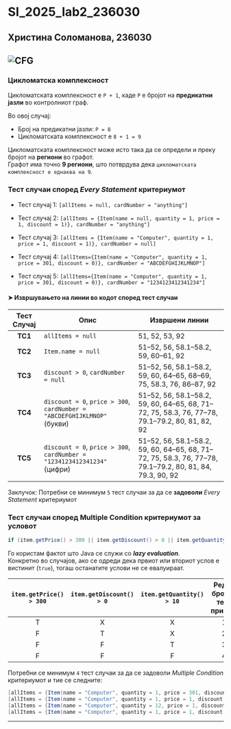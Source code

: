 # SI_2025_lab2_236030
## Христина Соломанова, 236030

![CFG](https://github.com/user-attachments/assets/b09885ca-c99b-408f-9fd9-d614fea0a572)
---
### Цикломатска комплексност

Цикломатската комплексност е `P + 1`, каде `P` е бројот на **предикатни јазли** во контролниот граф.

Во овој случај:
- Број на предикатни јазли: `P = 8`
- Цикломатската комплексност е `8 + 1 = 9`

Цикломатската комплексност може исто така да се определи и преку бројот на **региони** во графот.  
Графот има точно **9 региони**, што потврдува дека `цикломатската комплексност е еднаква на 9`.

### Тест случаи според _Every Statement_ критериумот

- Тест случај 1: `[allItems = null, cardNumber = "anything"]`  

- Тест случај 2: `[allItems = {Item(name = null, quantity = 1, price = 1, discount = 1)}, cardNumber = "anything"]`  

- Тест случај 3: `[allItems = {Item(name = "Computer", quantity = 1, price = 1, discount = 1)}, cardNumber = null]`  

- Тест случај 4: `[allItems={Item(name = "Computer", quantity = 1, price = 301, discount = 0)}, cardNumber = "ABCDEFGHIJKLMNOP"]`  

- Тест случај 5: `[allItems={Item(name = "Computer", quantity = 1, price = 301, discount = 0)}, cardNumber = "1234123412341234"]`  


#### ➤ Извршувањето на линии во кодот според тест случаи

| Тест Случај | Опис                                                                                  | Извршени линии |
|:-------------:|-----------------------------------------------------------------------------------------|-----------------|
|     **ТС1**      | `allItems = null`                                                                       | 51, 52, 53, 92   |
|     **ТС2**      | `Item.name = null`                                                                      | 51–52, 56, 58.1–58.2, 59, 60–61, 92 |
|     **ТС3**      | `discount > 0`, `cardNumber = null`                                                     | 51–52, 56, 58.1–58.2, 59, 60, 64–65, 68–69, 75, 58.3, 76, 86–87, 92 |
|     **ТС4**      | `discount = 0`, `price > 300`, `cardNumber = "ABCDEFGHIJKLMNOP"` (букви)                | 51–52, 56, 58.1–58.2, 59, 60, 64–65, 68, 71–72, 75, 58.3, 76, 77–78, 79.1–79.2, 80, 81, 82, 92 |
|     **ТС5**      | `discount = 0`, `price > 300`, `cardNumber = "1234123412341234"` (цифри)                | 51–52, 56, 58.1–58.2, 59, 60, 64–65, 68, 71–72, 75, 58.3, 76, 77–78, 79.1–79.2, 80, 81, 84, 79.3, 90, 92 |


  Заклучок: Потребни се минимум `5` тест случаи за да се **задоволи** _Every Statement_ критериумот

### Тест случаи според Multiple Condition критериумот за условот 
```java
if (item.getPrice() > 300 || item.getDiscount() > 0 || item.getQuantity() > 10)
```
Го користам фактот што Java се служи со _**lazy evaluation**_.   
Конкретно во случајов, ако се одреди дека првиот или вториот услов е вистинит (`true`), тогаш останатите услови не се евалуираат.

| `item.getPrice() > 300` | `item.getDiscount() > 0` | `item.getQuantity() > 10` | Реден број на тест пример |
|:-----------------------:|:------------------------:|:-------------------------:|:-------------------------:|
|         T           |           X              |                X              |            1              |
|         F           |           T              |                X              |            2              |
|         F           |           F              |                T              |            3              |
|         F           |           F              |                F              |            4              |


Потребни се минимум `4` тест случаи за да се задоволи _Multiple Condition_ критериумот и тие се следните:
```java
[allItems = {Item(name = "Computer", quantity = 1, price = 301, discount = 1)}, cardNumber = null]   //  TC 1, T X X
[allItems = {Item(name = "Computer", quantity = 1, price = 1, discount = 1)}, cardNumber = null]    //   TC 2, F T X
[allItems = {Item(name = "Computer", quantity = 12, price = 1, discount = 0)}, cardNumber = null]  //    TC 3, F F T
[allItems = {Item(name = "Computer", quantity = 1, price = 1, discount = 0)}, cardNumber = null]  //     TC 4, F F F
```
---


